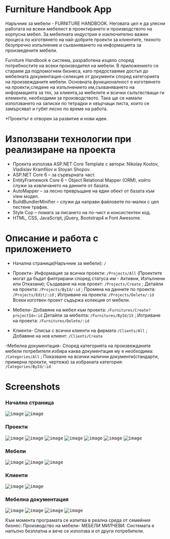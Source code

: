 # Furniture Handbook App

Наръчник за мебели - FURNITURE HANDBOOK. Неговата цел е да улесни работата на всеки мебелист в проектирането и производството на корпусна мебел.
За мебелната индустрия е изключително важен процеса по изготвянето на най-добрите проекти за клиентите, тяхното безупречно изпълнение и съхваняването на информацията за произведените мебели.

Furniture Handbook е система, разработена изцяло според потребностите на всеки производител на мебели. В приложението се стараем да подпомогнем бизнеса, като предоставяме достъп до мебелната документация-селекция от документи според категорията на произвежданите мебели. 
Основната функционалност е изготвянето на проекти,следене на изпълнението им,съхваняването на информацията за тях, за клиента,за мебелите и всички съпътвстващи ги елементи, необходими за производството.
Така ще се намали използването на записки по тетрадки и хвърчащи листа, които се замърсяват и губят лесно по време на работа.

*Проектът е отворен за развитие и нови идеи.

# Използвани технологии при реализиране на проекта
- Проекта използва ASP.NET Core Template с автори: Nikolay Kostov,
Vladislav Kramfilov и Stoyan Shopov.
- ASP.NET Core 6 – за сървърната част.
- EntityFramework Core 6 – Object Relational Mapper (ORM), който служи за
извличането на данните от базата.
- AutoMapper – за лесно превръщане на един обект от базата към view модел.
- BuildBundlerMinifier – служи да направи файловете по-малки с цел пестене
трафик.
- Style Cop – помага за писането на по-чист и консистентен код.
- HTML, CSS, JavaScript, jQuery, Bootstrap4 и Font Awesome.

# Описание и работа с приложението
- Начална страница(Наръчник за мебели): `/`

- Проекти- Информация за всички проекти: `/Projects/All` (Проектите могат да бъдат филтрирани според статуса им - Активни, Изпълнени или Отказани); Създаване на нов проект: `/Projects/Create` ; Детайли на проекта: `/Projects/ById/:id` ; Промяна на данните по проекта: `/Projects/Edit/:id` ; Изтриване на проекта: `/Projects/Delete/:id`
Всеки изготвен проект съдържа колекция от мебели.
- Мебели- Добавяне на мебел към проекта: `/Furnitures/Create?projectId=:id` Детайли за мебелта: `/Furnitures/ById/15` ; Изтриване на проекта: `/Furnitures/Delete/:id`

- Клиенти- Списък с всички клиенти на фирмата  `/Clients/All` ; Добавяне на нов клиент: `/Clients/Create`

-Мебелна документация- Според категорията на произвежданите мебели потребителя избира каква документация му е необходима: `/Categories/All` ; Показване на всички налични документи(стандарти, примерни проекти, чертежи) за избраната категория: `/Categories/ById/:id`

# Screenshots

### Начална страница
<kbd>![image](https://user-images.githubusercontent.com/103176056/203571417-5b3fe578-6226-4227-9d5a-482ad5b9750f.png)</kbd>
<kbd>![image](https://user-images.githubusercontent.com/103176056/203573419-cde17ed4-827a-4e06-ac97-deef7a06cab2.png)</kbd>


### Проекти

<kbd>![image](https://user-images.githubusercontent.com/103176056/203565045-22574c18-41b7-4d37-8171-337f5c9ddcad.png)</kbd>
<kbd>![image](https://user-images.githubusercontent.com/103176056/203566846-2eeec175-18a2-4395-bb9c-1c2bb14e080e.png)</kbd>
<kbd>![image](https://user-images.githubusercontent.com/103176056/203566489-f32f13d4-ffc1-4f5d-8f75-37b659db8571.png)</kbd>
<kbd>![image](https://user-images.githubusercontent.com/103176056/203567887-5a485f4f-882a-4ebe-8e4f-fea77d77aae7.png)</kbd>
<kbd>![image](https://user-images.githubusercontent.com/103176056/203568060-37918cf8-0747-41ee-96e1-b582ff66722d.png)</kbd>
<kbd>![image](https://user-images.githubusercontent.com/103176056/203568487-b371cdaa-c651-4137-aa9a-2c2e5688707e.png)</kbd>
<kbd>![image](https://user-images.githubusercontent.com/103176056/203568248-5c534957-cfe6-4988-8151-0738a471c217.png)</kbd>

### Мебели
<kbd>![image](https://user-images.githubusercontent.com/103176056/203569317-84f1d7de-9941-48c9-be98-a97d3cb67da0.png)</kbd>
<kbd>![image](https://user-images.githubusercontent.com/103176056/203573837-1bb723c3-deab-4b3d-a7e8-072d87ede151.png)</kbd>
<kbd>![image](https://user-images.githubusercontent.com/103176056/203569008-10168280-3edb-4a6b-89b0-14a0879936c7.png)</kbd>

### Клиенти
<kbd>![image](https://user-images.githubusercontent.com/103176056/203569629-3a42962c-5f8e-456e-8fef-0db7f9eadd24.png)</kbd>
<kbd>![image](https://user-images.githubusercontent.com/103176056/203569831-6dcef9c4-0a17-449f-b22d-ce8b1a8ac9b7.png)</kbd>

### Мебелна документация
<kbd>![image](https://user-images.githubusercontent.com/103176056/203570134-31629ae5-8592-4418-a4fe-30caed9209ae.png)</kbd>
<kbd>![image](https://user-images.githubusercontent.com/103176056/203570397-cb266ec6-4a70-4551-97f4-8d43e8289227.png)</kbd>
<kbd>![image](https://user-images.githubusercontent.com/103176056/203570666-93ebb926-6983-42a2-bf4a-05f8b713936c.png)</kbd>
<kbd>![image](https://user-images.githubusercontent.com/103176056/203570925-ea3fc33c-04e8-405e-b5b6-2ef466c6025c.png)</kbd>


Към момента програмата се изпитва в реална среда от семейния бизнес: Производство на мебели- МЕБЕЛИ МИЛЧЕВИ. 
Системата е напълно безплатна и вече се използва и от други потребители.
